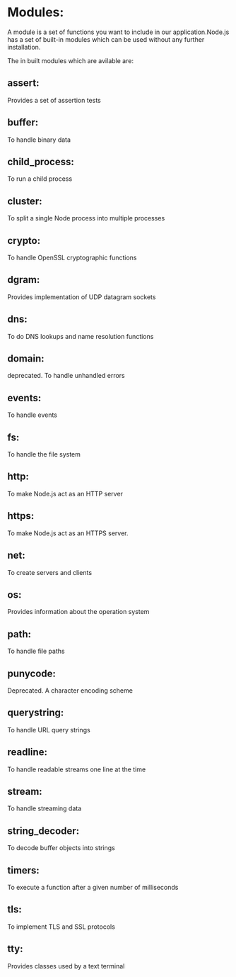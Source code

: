 # Modules:

A module is a set of functions you want to include in our application.Node.js has a set of built-in modules which can be used without any further installation.

The in built modules which are avilable are:


## assert:
Provides a set of assertion tests

## buffer:
To handle binary data

## child_process:
To run a child process

## cluster:
To split a single Node process into multiple processes

## crypto:
To handle OpenSSL cryptographic functions

## dgram:
Provides implementation of UDP datagram sockets

## dns:
To do DNS lookups and name resolution functions

## domain:
deprecated. To handle unhandled errors

## events:
To handle events

## fs:
To handle the file system

## http:
To make Node.js act as an HTTP server

## https:
To make Node.js act as an HTTPS server.

## net:
To create servers and clients

## os:
Provides information about the operation system

## path:
To handle file paths

## punycode:
 Deprecated. A character encoding scheme

## querystring:
To handle URL query strings

## readline:
To handle readable streams one line at the time

## stream:
To handle streaming data

## string_decoder:
To decode buffer objects into strings

## timers:
To execute a function after a given number of milliseconds

## tls:
To implement TLS and SSL protocols

## tty:
Provides classes used by a text terminal

